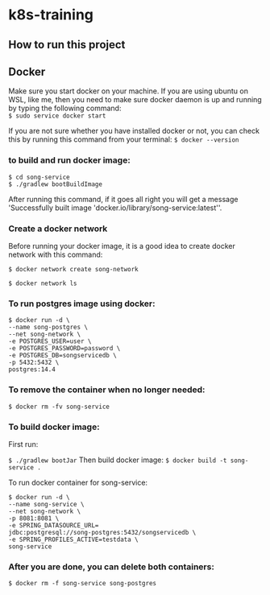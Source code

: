 # k8s-training
## How to run this project

## Docker
Make sure you start docker on your machine.  If you are using
ubuntu on WSL, like me, then you need to make sure docker daemon
is up and running by typing the following command: <br/>
``` $ sudo service docker start ```

If you are not sure whether you have installed docker or not, you
can check this by running this command from your terminal:
``` $ docker --version ```

### to build and run docker image: <br/>
``` $ cd song-service  ``` <br/>
``` $ ./gradlew bootBuildImage ```

After running this command, if it goes all right you will
get a message 'Successfully built image 'docker.io/library/song-service:latest''.


### Create a docker network
Before running your docker image, it is a good idea to create 
docker network with this command:

``` $ docker network create song-network ```

``` $ docker network ls ```

### To run postgres image using docker: <br/>
```
$ docker run -d \
--name song-postgres \
--net song-network \
-e POSTGRES_USER=user \
-e POSTGRES_PASSWORD=password \
-e POSTGRES_DB=songservicedb \
-p 5432:5432 \
postgres:14.4
```

### To remove the container when no longer needed: <br/>
``` $ docker rm -fv song-service ```

### To build docker image: 
First run: <br/>

``` $ ./gradlew bootJar ```
Then build docker image: 
``` $ docker build -t song-service . ```

To run docker container for song-service: <br/>
```
$ docker run -d \
--name song-service \
--net song-network \
-p 8081:8081 \
-e SPRING_DATASOURCE_URL=
jdbc:postgresql://song-postgres:5432/songservicedb \
-e SPRING_PROFILES_ACTIVE=testdata \
song-service
```

### After you are done, you can delete both containers: <br/>
``` $ docker rm -f song-service song-postgres ```